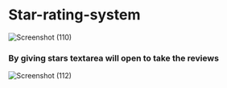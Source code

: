 # Star-rating-system

![Screenshot (110)](https://user-images.githubusercontent.com/55022376/91278339-b9bacf00-e7a1-11ea-9c48-ab18447ca75a.png)
### By giving stars textarea will open to take the reviews
![Screenshot (112)](https://user-images.githubusercontent.com/55022376/91278344-bb849280-e7a1-11ea-8d07-b090fc9b6fa5.png)
